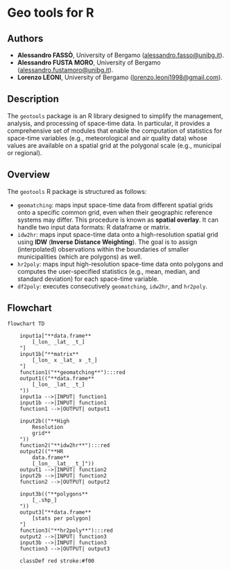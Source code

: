 # Geo tools for R

## Authors
- **Alessandro FASSÒ**, University of Bergamo (alessandro.fasso@unibg.it).
- **Alessandro FUSTA MORO**, University of Bergamo (alessandro.fustamoro@unibg.it).
- **Lorenzo LEONI**, University of Bergamo (lorenzo.leoni1998@gmail.com).

## Description
The ```geotools``` package is an R library designed to simplify the management, analysis, and processing of space-time data. In particular, it provides a comprehensive set of modules that enable the computation of statistics for space-time variables (e.g., meteorological and air quality data) whose values are available on a spatial grid at the polygonal scale (e.g., municipal or regional).

## Overview
The ```geotools``` R package is structured as follows:
- ```geomatching```: maps input space-time data from different spatial grids onto a specific common grid, even when their geographic reference systems may differ. This procedure is known as **spatial overlay**. It can handle two input data formats: R dataframe or matrix.
- ```idw2hr```: maps input space-time data onto a high-resolution spatial grid using **IDW** (**Inverse Distance Weighting**). The goal is to assign (interpolated) observations within the boundaries of smaller municipalities (which are polygons) as well.
- ```hr2poly```: maps input high-resolution space-time data onto polygons and computes the user-specified statistics (e.g., mean, median, and standard deviation) for each space-time variable.
- ```df2poly```: executes consecutively ```geomatching```, ```idw2hr```, and ```hr2poly```.

## Flowchart
```mermaid
flowchart TD

    input1a["**data.frame**
        [_lon_ _lat_ _t_]
    "]
    input1b["**matrix**
        [_lon_ x _lat_ x _t_]
    "]
    function1("**geomatching**"):::red
    output1(("**data.frame**
        [_lon_ _lat_ _t_]
    "))
    input1a -->|INPUT| function1
    input1b -->|INPUT| function1
    function1 -->|OUTPUT| output1

    input2b(("**High
        Resolution
        grid**
    "))
    function2("**idw2hr**"):::red
    output2(("**HR
        data.frame**
        [_lon_ _lat_ _t_]"))
    output1 -->|INPUT| function2
    input2b -->|INPUT| function2
    function2 -->|OUTPUT| output2

    input3b(("**polygons**
        [_.shp_]
    "))
    output3["**data.frame**
        [stats per polygon]
    "]
    function3("**hr2poly**"):::red
    output2 -->|INPUT| function3
    input3b -->|INPUT| function3
    function3 -->|OUTPUT| output3

    classDef red stroke:#f00
```